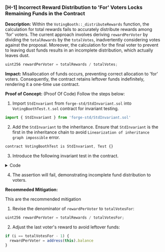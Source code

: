 ### [H-1] Incorrect Reward Distribution to 'For' Voters Locks Remaining Funds in the Contract

**Description:** Within the `VotingBooth::_distributeRewards` function, the calculation for total rewards fails to accurately distribute rewards among 'for' voters. The current approach involves deriving `rewardPerVoter` by dividing the `totalRewards` by the `totalVotes`, inadvertently considering votes against the proposal. Moreover, the calculation for the final voter to prevent to leaving dust funds results in an incomplete distribution, which actually leaves dust.

```javascript
uint256 rewardPerVoter = totalRewards / totalVotes;
```

**Impact:** Misallocation of funds occurs, preventing correct allocation to 'for' voters. Consequently, the contract retains leftover funds indefinitely, rendering it a one-time use contract.

**Proof of Concept:** (Proof Of Code)
Follow the steps below:

1. Import `StdInvariant` from `forge-std/StdInvariant.sol` into `VotingBoothTest.t.sol` contract for invariant testing.

```javascript
import { StdInvariant } from 'forge-std/StdInvariant.sol'
```

2. Add the `StdInvariant` to the inheritance. Ensure that `StdInvariant` is the first in the inheritance chain to avoid `Linearization of inheritance graph impossible` error.

```javascript
contract VotingBoothTest is StdInvariant, Test {}
```

3. Introduce the following invariant test in the contract.

<details>
<summary>Code</summary>

```javascript
  function invariant_booth_balance_must_be_correct() public view {
        if (booth.isActive()) {
            assert(address(booth).balance == ETH_REWARD);
        } else {
            console.log("Voting Booth Balance: ", address(booth).balance);
            assert(address(booth).balance == 0);
        }
    }

```

</details>

4. The assertion will fail, demonstrating incomplete fund distribution to voters.

**Recommeded Mitigation:**

This are the recommended mitigation

1. Revise the denominator of `rewardPerVoter` to `totalVotesFor`:

```javascript
uint256 rewardPerVoter = totalRewards / totalVotesFor;
```

2. Adjust the last voter's reward to avoid leftover funds:

```javascript
if (i == totalVotesFor - 1) {
  rewardPerVoter = address(this).balance
}
```
